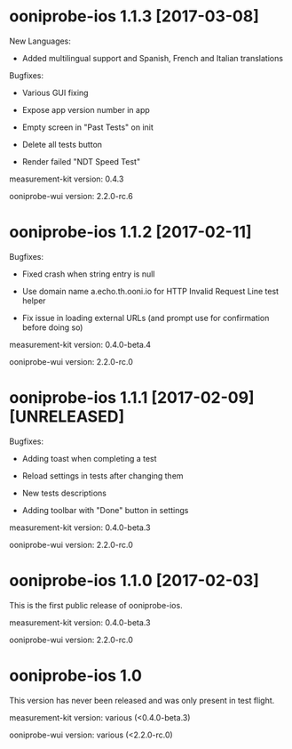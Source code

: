 # ooniprobe-ios 1.1.3 [2017-03-08]

New Languages:

* Added multilingual support and Spanish, French and Italian translations

Bugfixes:

* Various GUI fixing

* Expose app version number in app

* Empty screen in "Past Tests" on init

* Delete all tests button

* Render failed "NDT Speed Test" 

measurement-kit version: 0.4.3

ooniprobe-wui version: 2.2.0-rc.6

# ooniprobe-ios 1.1.2 [2017-02-11]

Bugfixes:

* Fixed crash when string entry is null

* Use domain name a.echo.th.ooni.io for HTTP Invalid Request Line test helper

* Fix issue in loading external URLs (and prompt use for confirmation before doing so)

measurement-kit version: 0.4.0-beta.4

ooniprobe-wui version: 2.2.0-rc.0

# ooniprobe-ios 1.1.1 [2017-02-09] [UNRELEASED]

Bugfixes:

* Adding toast when completing a test

* Reload settings in tests after changing them

* New tests descriptions

* Adding toolbar with "Done" button in settings

measurement-kit version: 0.4.0-beta.3

ooniprobe-wui version: 2.2.0-rc.0

# ooniprobe-ios 1.1.0 [2017-02-03]

This is the first public release of ooniprobe-ios.

measurement-kit version: 0.4.0-beta.3

ooniprobe-wui version: 2.2.0-rc.0

# ooniprobe-ios 1.0

This version has never been released and was only present in test flight.

measurement-kit version: various (<0.4.0-beta.3)

ooniprobe-wui version: various (<2.2.0-rc.0)
